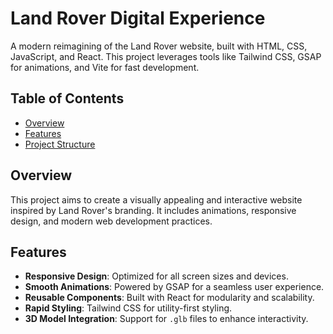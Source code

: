 # Land Rover Digital Experience

A modern reimagining of the Land Rover website, built with HTML, CSS, JavaScript, and React. This project leverages tools like Tailwind CSS, GSAP for animations, and Vite for fast development.

## Table of Contents

- [Overview](#overview)
- [Features](#features)
- [Project Structure](#project-structure)

## Overview

This project aims to create a visually appealing and interactive website inspired by Land Rover's branding. It includes animations, responsive design, and modern web development practices.

## Features

- **Responsive Design**: Optimized for all screen sizes and devices.
- **Smooth Animations**: Powered by GSAP for a seamless user experience.
- **Reusable Components**: Built with React for modularity and scalability.
- **Rapid Styling**: Tailwind CSS for utility-first styling.
- **3D Model Integration**: Support for `.glb` files to enhance interactivity.
